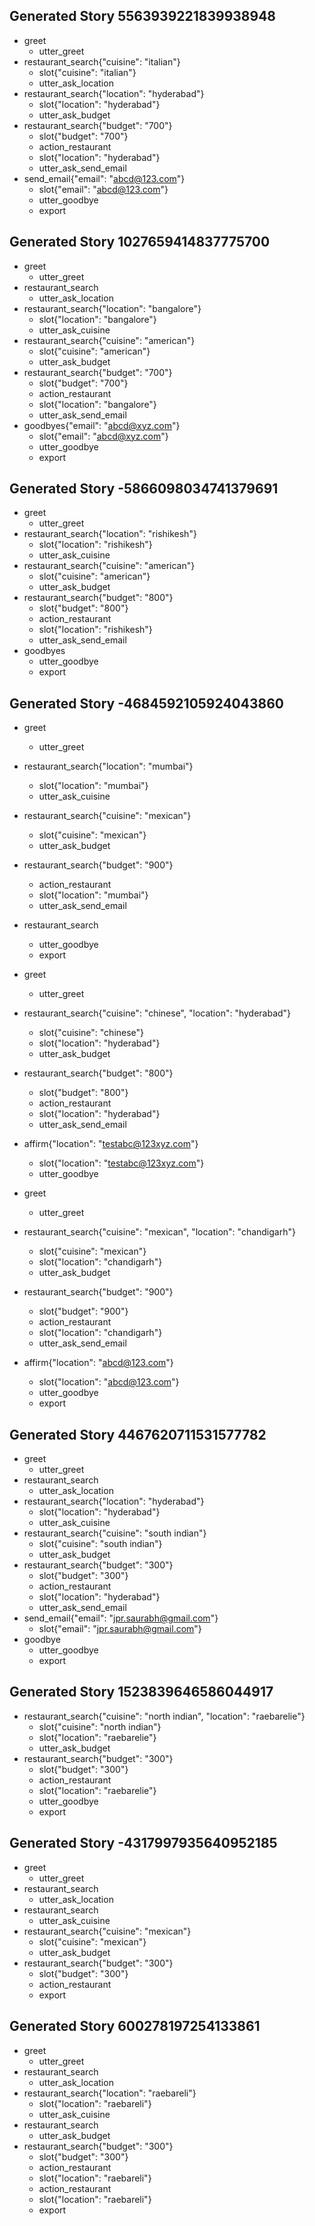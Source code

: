 ## Generated Story 5563939221839938948
* greet
    - utter_greet
* restaurant_search{"cuisine": "italian"}
    - slot{"cuisine": "italian"}
    - utter_ask_location
* restaurant_search{"location": "hyderabad"}
    - slot{"location": "hyderabad"}
    - utter_ask_budget
* restaurant_search{"budget": "700"}
    - slot{"budget": "700"}
    - action_restaurant
    - slot{"location": "hyderabad"}
    - utter_ask_send_email
* send_email{"email": "abcd@123.com"}
    - slot{"email": "abcd@123.com"}
    - utter_goodbye
    - export

## Generated Story 1027659414837775700
* greet
    - utter_greet
* restaurant_search
    - utter_ask_location
* restaurant_search{"location": "bangalore"}
    - slot{"location": "bangalore"}
    - utter_ask_cuisine
* restaurant_search{"cuisine": "american"}
    - slot{"cuisine": "american"}
    - utter_ask_budget
* restaurant_search{"budget": "700"}
    - slot{"budget": "700"}
    - action_restaurant
    - slot{"location": "bangalore"}
    - utter_ask_send_email
* goodbyes{"email": "abcd@xyz.com"}
    - slot{"email": "abcd@xyz.com"}
    - utter_goodbye
    - export

## Generated Story -5866098034741379691
* greet
    - utter_greet
* restaurant_search{"location": "rishikesh"}
    - slot{"location": "rishikesh"}
    - utter_ask_cuisine
* restaurant_search{"cuisine": "american"}
    - slot{"cuisine": "american"}
    - utter_ask_budget
* restaurant_search{"budget": "800"}
    - slot{"budget": "800"}
    - action_restaurant
    - slot{"location": "rishikesh"}
    - utter_ask_send_email
* goodbyes
    - utter_goodbye
    - export

## Generated Story -4684592105924043860
* greet
    - utter_greet
* restaurant_search{"location": "mumbai"}
    - slot{"location": "mumbai"}
    - utter_ask_cuisine
* restaurant_search{"cuisine": "mexican"}
    - slot{"cuisine": "mexican"}
    - utter_ask_budget
* restaurant_search{"budget": "900"}
    - action_restaurant
    - slot{"location": "mumbai"}
    - utter_ask_send_email
* restaurant_search
    - utter_goodbye
    - export

* greet
    - utter_greet
* restaurant_search{"cuisine": "chinese", "location": "hyderabad"}
    - slot{"cuisine": "chinese"}
    - slot{"location": "hyderabad"}
    - utter_ask_budget
* restaurant_search{"budget": "800"}
    - slot{"budget": "800"}
    - action_restaurant
    - slot{"location": "hyderabad"}
    - utter_ask_send_email
* affirm{"location": "testabc@123xyz.com"}
    - slot{"location": "testabc@123xyz.com"}
    - utter_goodbye

* greet
    - utter_greet
* restaurant_search{"cuisine": "mexican", "location": "chandigarh"}
    - slot{"cuisine": "mexican"}
    - slot{"location": "chandigarh"}
    - utter_ask_budget
* restaurant_search{"budget": "900"}
    - slot{"budget": "900"}
    - action_restaurant
    - slot{"location": "chandigarh"}
    - utter_ask_send_email
* affirm{"location": "abcd@123.com"}
    - slot{"location": "abcd@123.com"}
    - utter_goodbye
    - export

## Generated Story 4467620711531577782
* greet
    - utter_greet
* restaurant_search
    - utter_ask_location
* restaurant_search{"location": "hyderabad"}
    - slot{"location": "hyderabad"}
    - utter_ask_cuisine
* restaurant_search{"cuisine": "south indian"}
    - slot{"cuisine": "south indian"}
    - utter_ask_budget
* restaurant_search{"budget": "300"}
    - slot{"budget": "300"}
    - action_restaurant
    - slot{"location": "hyderabad"}
    - utter_ask_send_email
* send_email{"email": "jpr.saurabh@gmail.com"}
    - slot{"email": "jpr.saurabh@gmail.com"}
* goodbye
    - utter_goodbye
    - export
## Generated Story 1523839646586044917
* restaurant_search{"cuisine": "north indian", "location": "raebarelie"}
    - slot{"cuisine": "north indian"}
    - slot{"location": "raebarelie"}
    - utter_ask_budget
* restaurant_search{"budget": "300"}
    - slot{"budget": "300"}
    - action_restaurant
    - slot{"location": "raebarelie"}
    - utter_goodbye
    - export

## Generated Story -4317997935640952185
* greet
    - utter_greet
* restaurant_search
    - utter_ask_location
* restaurant_search
    - utter_ask_cuisine
* restaurant_search{"cuisine": "mexican"}
    - slot{"cuisine": "mexican"}
    - utter_ask_budget
* restaurant_search{"budget": "300"}
    - slot{"budget": "300"}
    - action_restaurant
    - export

## Generated Story 600278197254133861
* greet
    - utter_greet
* restaurant_search
    - utter_ask_location
* restaurant_search{"location": "raebareli"}
    - slot{"location": "raebareli"}
    - utter_ask_cuisine
* restaurant_search
    - utter_ask_budget
* restaurant_search{"budget": "300"}
    - slot{"budget": "300"}
    - action_restaurant
    - slot{"location": "raebareli"}
    - action_restaurant
    - slot{"location": "raebareli"}
    - export